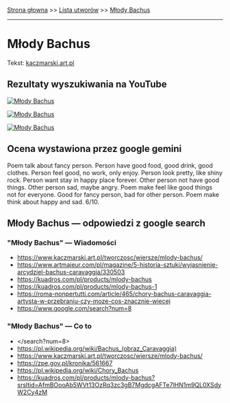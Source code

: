 [Strona głowna](../index.md) >> [Lista utworów](../list.md) >> [Młody Bachus](302.md)

---

# Młody Bachus

Tekst: [kaczmarski.art.pl](https://www.kaczmarski.art.pl/tworczosc/wiersze/mlody-bachus/)

## Rezultaty wyszukiwania na YouTube

[![Młody Bachus](http://img.youtube.com/vi/dTfZzDcx2DU/0.jpg)](https://www.youtube.com/watch?v=dTfZzDcx2DU "Jacek Kaczmarski - Młody Bachus  Tekst - YouTube")

[![Młody Bachus](http://img.youtube.com/vi/sABJptn6z_Q/0.jpg)](https://www.youtube.com/watch?v=sABJptn6z_Q "Jacek Kaczmarski - Młody Bachus - YouTube")

[![Młody Bachus](http://img.youtube.com/vi/y9HrqjJ9BVQ/0.jpg)](https://www.youtube.com/watch?v=y9HrqjJ9BVQ "Jacek Kaczmarski - Młody Bachus - YouTube")

## Ocena wystawiona przez google gemini

Poem talk about fancy person. Person have good food, good drink, good clothes. Person feel good, no work, only enjoy. Person look pretty, like shiny rock. Person want stay in happy place forever. Other person not have good things. Other person sad, maybe angry. Poem make feel like good things not for everyone. Good for fancy person, bad for other person. Poem make think about happy and sad. 6/10.


## Młody Bachus — odpowiedzi z google search

### "Młody Bachus" — Wiadomości

 - <https://www.kaczmarski.art.pl/tworczosc/wiersze/mlody-bachus/>
 - <https://www.artmajeur.com/pl/magazine/5-historia-sztuki/wyjasnienie-arcydziel-bachus-caravaggia/330503>
 - <https://kuadros.com/pl/products/mlody-bachus>
 - <https://kuadros.com/pl/products/mlody-bachus-1>
 - <https://roma-nonpertutti.com/article/465/chory-bachus-caravaggia-artysta-w-przebraniu-czy-moze-cos-znacznie-wiecej>
 - <https://www.google.com/search?num=8>

### "Młody Bachus" — Co to

 - </search?num=8>
 - <https://pl.wikipedia.org/wiki/Bachus_(obraz_Caravaggia)>
 - <https://www.kaczmarski.art.pl/tworczosc/wiersze/mlody-bachus/>
 - <https://zpe.gov.pl/kronika/561667>
 - <https://pl.wikipedia.org/wiki/Chory_Bachus>
 - <https://kuadros.com/pl/products/mlody-bachus?srsltid=AfmBOooAb5WVt13OzRq3zc3gB7MgdcgAFTe7lHN1m9QL0XSdyW2Cy4zM>


